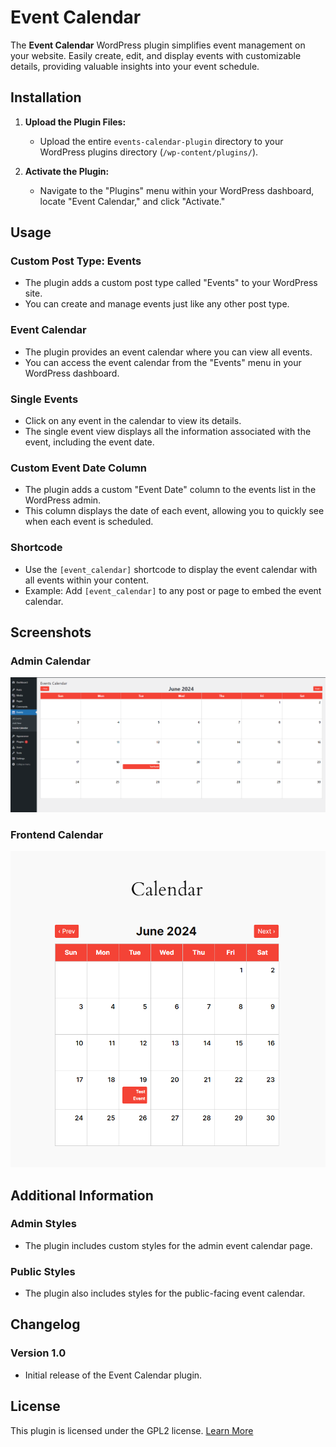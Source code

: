 # Event Calendar

The **Event Calendar** WordPress plugin simplifies event management on your website. Easily create, edit, and display events with customizable details, providing valuable insights into your event schedule.

## Installation

1. **Upload the Plugin Files:**
   - Upload the entire `events-calendar-plugin` directory to your WordPress plugins directory (`/wp-content/plugins/`).

2. **Activate the Plugin:**
   - Navigate to the "Plugins" menu within your WordPress dashboard, locate "Event Calendar," and click "Activate."

## Usage

### Custom Post Type: Events
- The plugin adds a custom post type called "Events" to your WordPress site.
- You can create and manage events just like any other post type.

### Event Calendar
- The plugin provides an event calendar where you can view all events.
- You can access the event calendar from the "Events" menu in your WordPress dashboard.

### Single Events
- Click on any event in the calendar to view its details.
- The single event view displays all the information associated with the event, including the event date.

### Custom Event Date Column
- The plugin adds a custom "Event Date" column to the events list in the WordPress admin.
- This column displays the date of each event, allowing you to quickly see when each event is scheduled.

### Shortcode
- Use the `[event_calendar]` shortcode to display the event calendar with all events within your content.
- Example: Add `[event_calendar]` to any post or page to embed the event calendar.

## Screenshots

### Admin Calendar
![Admin Calendar Screenshot](https://raw.githubusercontent.com/jahidhasan018/events-calendar-plugin/main/Admin-Calendar-Screenshot.png)

### Frontend Calendar
![Frontend Calendar Screenshot](https://raw.githubusercontent.com/jahidhasan018/events-calendar-plugin/main/Frontend-Calendar-Screenshot.png)

## Additional Information

### Admin Styles
- The plugin includes custom styles for the admin event calendar page.

### Public Styles
- The plugin also includes styles for the public-facing event calendar.

## Changelog

### Version 1.0
- Initial release of the Event Calendar plugin.

## License
This plugin is licensed under the GPL2 license. [Learn More](https://www.gnu.org/licenses/gpl-2.0.html)